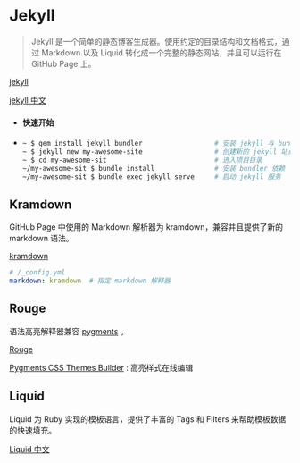 ---
---

# Jekyll

> Jekyll 是一个简单的静态博客生成器。使用约定的目录结构和文档格式，通过 Markdown 以及 Liquid 转化成一个完整的静态网站，并且可以运行在 GitHub Page 上。

[jekyll](https://jekyllrb.com/)

[jekyll 中文](http://jekyllcn.com/)

-   #### 快速开始
-   ```bash
    ~ $ gem install jekyll bundler                  # 安装 jekyll 与 bundler
    ~ $ jekyll new my-awesome-site                  # 创建新的 jekyll 站点
    ~ $ cd my-awesome-sit                           # 进入项目目录
    ~/my-awesome-sit $ bundle install               # 安装 bundler 依赖
    ~/my-awesome-sit $ bundle exec jekyll serve     # 启动 jekyll 服务
    ```

## Kramdown

GitHub Page 中使用的 Markdown 解析器为 kramdown，兼容并且提供了新的 markdown 语法。

[kramdown](https://kramdown.gettalong.org/)

```yaml
# /_config.yml
markdown: kramdown  # 指定 markdown 解释器
```

## Rouge

语法高亮解释器兼容 [pygments](http://pygments.org/) 。

[Rouge](https://github.com/jneen/rouge)

[Pygments CSS Themes Builder](https://jwarby.github.io/jekyll-pygments-themes/builder.html) : 高亮样式在线编辑

## Liquid

Liquid 为 Ruby 实现的模板语言，提供了丰富的 Tags 和 Filters 来帮助模板数据的快速填充。

[Liquid 中文](https://liquid.bootcss.com/basics/introduction/)

